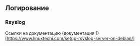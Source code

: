 ## Логирование

### Rsyslog

Ссылки на документацию
(документация 1)[https://www.linuxtechi.com/setup-rsyslog-server-on-debian/]